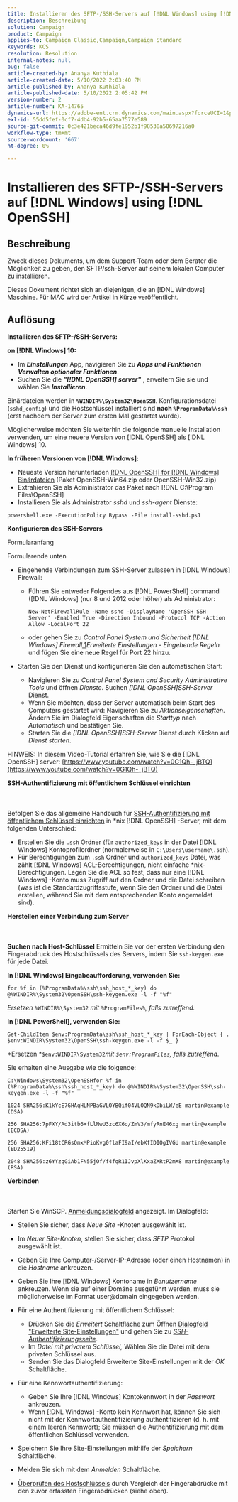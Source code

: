 ```yaml
---
title: Installieren des SFTP-/SSH-Servers auf [!DNL Windows] using [!DNL OpenSSH]
description: Beschreibung
solution: Campaign
product: Campaign
applies-to: Campaign Classic,Campaign,Campaign Standard
keywords: KCS
resolution: Resolution
internal-notes: null
bug: false
article-created-by: Ananya Kuthiala
article-created-date: 5/10/2022 2:03:40 PM
article-published-by: Ananya Kuthiala
article-published-date: 5/10/2022 2:05:42 PM
version-number: 2
article-number: KA-14765
dynamics-url: https://adobe-ent.crm.dynamics.com/main.aspx?forceUCI=1&pagetype=entityrecord&etn=knowledgearticle&id=f3e81ffc-69d0-ec11-a7b5-0022480a8e40
exl-id: 55dd5fef-0cf7-4db4-92b5-65aa7577e589
source-git-commit: 0c3e421beca46d9fe1952b1f98538a50697216a0
workflow-type: tm+mt
source-wordcount: '667'
ht-degree: 0%

---
```


# Installieren des SFTP-/SSH-Servers auf [!DNL Windows] using [!DNL OpenSSH]

## Beschreibung


Zweck dieses Dokuments, um dem Support-Team oder dem Berater die Möglichkeit zu geben, den SFTP/ssh-Server auf seinem lokalen Computer zu installieren.

Dieses Dokument richtet sich an diejenigen, die an [!DNL Windows] Maschine. Für MAC wird der Artikel in Kürze veröffentlicht.


## Auflösung


<b>Installieren des SFTP-/SSH-Servers:</b>

<b>on [!DNL Windows] 10:</b>

- Im <b>*Einstellungen</b>* App, navigieren Sie zu <b>*Apps und Funktionen Verwalten optionaler Funktionen</b>*.
- Suchen Sie die <b>*&quot;[!DNL OpenSSH] server&quot;</b>* , erweitern Sie sie und wählen Sie <b>*Installieren</b>*.


Binärdateien werden in <b>`%WINDIR%\System32\OpenSSH`</b>. Konfigurationsdatei (`sshd_config`) und die Hostschlüssel installiert sind <b>nach `%ProgramData%\ssh`</b> (erst nachdem der Server zum ersten Mal gestartet wurde).

Möglicherweise möchten Sie weiterhin die folgende manuelle Installation verwenden, um eine neuere Version von [!DNL OpenSSH] als [!DNL Windows] 10.

<b>In früheren Versionen von [!DNL Windows]:</b>

- Neueste Version herunterladen [[!DNL OpenSSH] for [!DNL Windows] Binärdateien](https://github.com/PowerShell/Win32-OpenSSH/releases "https://github.com/PowerShell/Win32-OpenSSH/releases") (Paket OpenSSH-Win64.zip oder OpenSSH-Win32.zip)
- Extrahieren Sie als Administrator das Paket nach [!DNL C:\Program Files\OpenSSH]
- Installieren Sie als Administrator *sshd* und *ssh-agent* Dienste:


`powershell.exe -ExecutionPolicy Bypass -File install-sshd.ps1`



<b>Konfigurieren des SSH-Servers</b>

Formularanfang

Formularende unten

- Eingehende Verbindungen zum SSH-Server zulassen in [!DNL Windows] Firewall:

   - Führen Sie entweder Folgendes aus [!DNL PowerShell] command ([!DNL Windows] (nur 8 und 2012 oder höher) als Administrator:

      `New-NetFirewallRule -Name sshd -DisplayName 'OpenSSH SSH Server' -Enabled True -Direction Inbound -Protocol TCP -Action Allow -LocalPort 22`

   - oder gehen Sie zu *Control Panel System und Sicherheit  [!DNL Windows] Firewall*[ 1](https://winscp.net/eng/docs/guide_windows_openssh_server#fn1)*Erweiterte Einstellungen - Eingehende Regeln* und fügen Sie eine neue Regel für Port 22 hinzu.

- Starten Sie den Dienst und konfigurieren Sie den automatischen Start:

   - Navigieren Sie zu *Control Panel System and Security Administrative Tools* und öffnen *Dienste*. Suchen *[!DNL OpenSSH]SSH-Server* Dienst.
   - Wenn Sie möchten, dass der Server automatisch beim Start des Computers gestartet wird: Navigieren Sie zu *Aktionseigenschaften*. Ändern Sie im Dialogfeld Eigenschaften die *Starttyp* nach *Automatisch* und bestätigen Sie.
   - Starten Sie die *[!DNL OpenSSH]SSH-Server* Dienst durch Klicken auf *Dienst starten*.


HINWEIS: In diesem Video-Tutorial erfahren Sie, wie Sie die [!DNL OpenSSH] server: [https://www.youtube.com/watch?v=0G1Qh-_jBTQ](https://www.youtube.com/watch?v=0G1Qh-_jBTQ)



<b>SSH-Authentifizierung mit öffentlichem Schlüssel einrichten</b>
<br><br> <br><br>
Befolgen Sie das allgemeine Handbuch für [SSH-Authentifizierung mit öffentlichem Schlüssel einrichten](https://winscp.net/eng/docs/guide_public_key) in \*nix [!DNL OpenSSH] -Server, mit dem folgenden Unterschied:

- Erstellen Sie die `.ssh` Ordner (für `authorized_keys` in der Datei [!DNL Windows] Kontoprofilordner (normalerweise in `C:\Users\username\.ssh`).
- Für Berechtigungen zum `.ssh` Ordner und `authorized_keys` Datei, was zählt [!DNL Windows] ACL-Berechtigungen, nicht einfache \*nix-Berechtigungen. Legen Sie die ACL so fest, dass nur eine [!DNL Windows] -Konto muss Zugriff auf den Ordner und die Datei schreiben (was ist die Standardzugriffsstufe, wenn Sie den Ordner und die Datei erstellen, während Sie mit dem entsprechenden Konto angemeldet sind).


<b>Herstellen einer Verbindung zum Server</b>
<br><br> <br><br><b>Suchen nach Host-Schlüssel</b>
Ermitteln Sie vor der ersten Verbindung den Fingerabdruck des Hostschlüssels des Servers, indem Sie `ssh-keygen.exe` für jede Datei.

<b>In [!DNL Windows] Eingabeaufforderung, verwenden Sie: </b>


```
for %f in (%ProgramData%\ssh\ssh_host_*_key) do @%WINDIR%\System32\OpenSSH\ssh-keygen.exe -l -f "%f"
```


*Ersetzen* `%WINDIR%\System32` *mit* `%ProgramFiles%`*, falls zutreffend.*

<b>In [!DNL PowerShell], verwenden Sie: </b>


```
Get-ChildItem $env:ProgramData\ssh\ssh_host_*_key | ForEach-Object { . $env:WINDIR\System32\OpenSSH\ssh-keygen.exe -l -f $_ }
```


*Ersetzen *`$env:WINDIR\System32`*mit *`$env:ProgramFiles`*, falls zutreffend.*

Sie erhalten eine Ausgabe wie die folgende:


```
C:\Windows\System32\OpenSSHfor %f in (%ProgramData%\ssh\ssh_host_*_key) do @%WINDIR%\System32\OpenSSH\ssh-keygen.exe -l -f "%f"
```



```
1024 SHA256:K1kYcE7GHAqHLNPBaGVLOYBQif04VLOQN9kDbiLW/eE martin@example (DSA)
```



```
256 SHA256:7pFXY/Ad3itb6+fLlNwU3zc6X6o/ZmV3/mfyRnE46xg martin@example (ECDSA)
```



```
256 SHA256:KFi18tCRGsQmxMPioKvg0flaFI9aI/ebXfIDIOgIVGU martin@example (ED25519)
```



```
2048 SHA256:z6YYzqGiAb1FN55jOf/f4fqR1IJvpXlKxaZXRtP2mX8 martin@example (RSA)
```




<b>Verbinden</b>
<br><br> <br><br>
Starten Sie WinSCP. [Anmeldungsdialogfeld](https://winscp.net/eng/docs/ui_login) angezeigt. Im Dialogfeld:

- Stellen Sie sicher, dass *Neue Site* -Knoten ausgewählt ist.
- Im *Neuer Site-Knoten*, stellen Sie sicher, dass *SFTP* Protokoll ausgewählt ist.
- Geben Sie Ihre Computer-/Server-IP-Adresse (oder einen Hostnamen) in die *Hostname* ankreuzen.
- Geben Sie Ihre [!DNL Windows] Kontoname in *Benutzername* ankreuzen. Wenn sie auf einer Domäne ausgeführt werden, muss sie möglicherweise im Format user@domain eingegeben werden.
- Für eine Authentifizierung mit öffentlichem Schlüssel:

   - Drücken Sie die *Erweitert* Schaltfläche zum Öffnen [Dialogfeld &quot;Erweiterte Site-Einstellungen&quot;](https://winscp.net/eng/docs/ui_login_advanced) und gehen Sie zu *[SSH-Authentifizierungsseite](https://winscp.net/eng/docs/ui_login_authentication)*.
   - Im *Datei mit privatem Schlüssel,* Wählen Sie die Datei mit dem privaten Schlüssel aus.
   - Senden Sie das Dialogfeld Erweiterte Site-Einstellungen mit der *OK* Schaltfläche.
- Für eine Kennwortauthentifizierung:

   - Geben Sie Ihre [!DNL Windows] Kontokennwort in der *Passwort* ankreuzen.
   - Wenn [!DNL Windows] -Konto kein Kennwort hat, können Sie sich nicht mit der Kennwortauthentifizierung authentifizieren (d. h. mit einem leeren Kennwort); Sie müssen die Authentifizierung mit dem öffentlichen Schlüssel verwenden.
- Speichern Sie Ihre Site-Einstellungen mithilfe der *Speichern* Schaltfläche.
- Melden Sie sich mit dem *Anmelden* Schaltfläche.
- [Überprüfen des Hostschlüssels](https://winscp.net/eng/docs/ssh_verifying_the_host_key) durch Vergleich der Fingerabdrücke mit den zuvor erfassten Fingerabdrücken (siehe oben).
